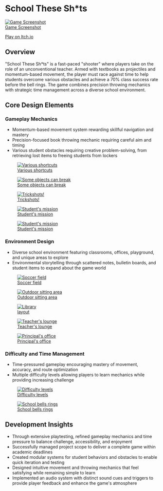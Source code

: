 <div class="page-content">
    
# School These Sh*ts


<a href="https://dakillerxd.github.io/portfolio/assets/school-these-shits/main.png" target="_blank">
    <img src="https://dakillerxd.github.io/portfolio/assets/school-these-shits/main.png" alt="Game Screenshot">
    <figcaption>Game Screenshot</figcaption>
</a>


[Play on Itch.io](https://danielnoam.itch.io/school-these-shts)

<div class="project-card">
    
## Overview
"School These Sh*ts" is a fast-paced "shooter" where players take on the role of an unconventional teacher. Armed with textbooks as projectiles and momentum-based movement, the player must race against time to help students overcome various obstacles and achieve a 70% class success rate before the bell rings. The game combines precision throwing mechanics with strategic time management across a diverse school environment.
</div>

<div class="project-card">
    
## Core Design Elements
### Gameplay Mechanics
- Momentum-based movement system rewarding skillful navigation and mastery
- Precision-focused book throwing mechanic requiring careful aim and timing
- Various student obstacles requiring creative problem-solving, from retrieving lost items to freeing students from lockers

<div class="image-gallery">
    <figure>
        <a href="https://dakillerxd.github.io/portfolio/assets/school-these-shits/gameplay2.gif" target="_blank">
            <img src="https://dakillerxd.github.io/portfolio/assets/school-these-shits/gameplay2.gif" alt="Various shortcuts">
            <figcaption>Various shortcuts</figcaption>
        </a>
    </figure>
    <figure>
        <a href="https://dakillerxd.github.io/portfolio/assets/school-these-shits/gameplay3.gif" target="_blank">
            <img src="https://dakillerxd.github.io/portfolio/assets/school-these-shits/gameplay3.gif" alt="Some objects can break">
            <figcaption>Some objects can break</figcaption>
        </a>
    </figure>
    <figure>
        <a href="https://dakillerxd.github.io/portfolio/assets/school-these-shits/trickshot.gif" target="_blank">
            <img src="https://dakillerxd.github.io/portfolio/assets/school-these-shits/trickshot.gif" alt="Trickshots!">
            <figcaption>Trickshots!</figcaption>
        </a>
    </figure>
    <figure>
        <a href="https://dakillerxd.github.io/portfolio/assets/school-these-shits/mission1.gif" target="_blank">
            <img src="https://dakillerxd.github.io/portfolio/assets/school-these-shits/mission1.gif" alt="Student's mission">
            <figcaption>Student's mission</figcaption>
        </a>
    </figure>
    <figure>
        <a href="https://dakillerxd.github.io/portfolio/assets/school-these-shits/mission2.gif" target="_blank">
            <img src="https://dakillerxd.github.io/portfolio/assets/school-these-shits/mission2.gif" alt="Student's mission">
            <figcaption>Student's mission</figcaption>
        </a>
    </figure>
</div>

### Environment Design
- Diverse school environment featuring classrooms, offices, playground, and unique areas to explore
- Environmental storytelling through scattered notes, bulletin boards, and student items to expand about the game world

<div class="image-gallery">
    <figure>
        <a href="https://dakillerxd.github.io/portfolio/assets/school-these-shits/layout1.png" target="_blank">
            <img src="https://dakillerxd.github.io/portfolio/assets/school-these-shits/layout1.png" alt="Soccer field">
            <figcaption>Soccer field</figcaption>
        </a>
    </figure>
    <figure>
        <a href="https://dakillerxd.github.io/portfolio/assets/school-these-shits/layout2.png" target="_blank">
            <img src="https://dakillerxd.github.io/portfolio/assets/school-these-shits/layout2.png" alt="Outdoor sitting area">
            <figcaption>Outdoor sitting area</figcaption>
        </a>
    </figure>
    <figure>
        <a href="https://dakillerxd.github.io/portfolio/assets/school-these-shits/layout3.png" target="_blank">
            <img src="https://dakillerxd.github.io/portfolio/assets/school-these-shits/layout3.png" alt="Library">
            <figcaption>layout</figcaption>
        </a>
    </figure>
    <figure>
        <a href="https://dakillerxd.github.io/portfolio/assets/school-these-shits/layout4.png" target="_blank">
            <img src="https://dakillerxd.github.io/portfolio/assets/school-these-shits/layout4.png" alt="Teacher's lounge">
            <figcaption>Teacher's lounge</figcaption>
        </a>
    </figure>
    <figure>
        <a href="https://dakillerxd.github.io/portfolio/assets/school-these-shits/layout5.png" target="_blank">
            <img src="https://dakillerxd.github.io/portfolio/assets/school-these-shits/layout5.png" alt="Principal's office">
            <figcaption>Principal's office</figcaption>
        </a>
    </figure>
</div>

### Difficulty and Time Management
- Time-pressured gameplay encouraging mastery of movement, accuracy, and route optimization
- Multiple difficulty levels allowing players to learn mechanics while providing increasing challenge

<div class="image-gallery">
    <figure>
        <a href="https://dakillerxd.github.io/portfolio/assets/school-these-shits/gameplay1.gif" target="_blank">
            <img src="https://dakillerxd.github.io/portfolio/assets/school-these-shits/gameplay1.gif" alt="Difficulty levels">
            <figcaption>Difficulty levels</figcaption>
        </a>
    </figure>
    <figure>
        <a href="https://dakillerxd.github.io/portfolio/assets/school-these-shits/gameplay4.gif" target="_blank">
            <img src="https://dakillerxd.github.io/portfolio/assets/school-these-shits/gameplay4.gif" alt="School bells rings">
            <figcaption>School bells rings</figcaption>
        </a>
    </figure>
</div>
</div>

<div class="project-card">
    
## Development Insights
- Through extensive playtesting, refined gameplay mechanics and time pressure to balance challenge, accessibility, and enjoyment
- Successfully managed project scope to deliver a complete game within academic deadlines
- Created modular systems for student behaviors and obstacles to enable quick iteration and testing
- Designed intuitive movement and throwing mechanics that feel satisfying while remaining simple to learn
- Implemented an audio system with distinct sound cues and triggers to provide player feedback and enhance the game's atmosphere
</div>

